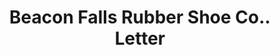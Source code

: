 ---
doi: 10.7916/D8QV4ZJF
date_other: '1917'
date_other_textual: '1917'
form: correspondence
genre:
- Letters (correspondence)
name:
- Beacon Falls Rubber Shoe Co.
object_in_context_url: https://biggert.cul.columbia.edu/items/view/ave_biggert_00161
subject_hierarchical_geographic:
- Chicago, Illinois, United States
subject_name:
- Beacon Falls Rubber Shoe Co.
title: Beacon Falls Rubber Shoe Co.. Letter
sort_title: Beacon Falls Rubber Shoe Co.. Letter
call_number: ave_biggert_00161
coordinates:
- 41.83694444444445,-87.68472222222222
pid: ave_biggert_00161
identifiers: ave_biggert_00161
thumbnail: false
permalink: /biggert/ave_biggert_00161/
layout: iiif-image-page
---